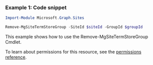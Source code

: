 ### Example 1: Code snippet

```powershellImport-Module Microsoft.Graph.Sites

Remove-MgSiteTermStoreGroup -SiteId $siteId -GroupId $groupId
```
This example shows how to use the Remove-MgSiteTermStoreGroup Cmdlet.
To learn about permissions for this resource, see the [permissions reference](/graph/permissions-reference).


